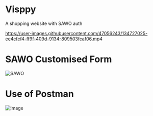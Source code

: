 # Visppy
A shopping website with SAWO auth


https://user-images.githubusercontent.com/47056243/134727025-ee4cfcf4-ff9f-409d-9134-809503fcaf06.mp4

# SAWO Customised Form
![SAWO](https://user-images.githubusercontent.com/47056243/134727277-fff55fb6-a700-4479-930e-50260fb4faf1.PNG)

# Use of Postman
![image](https://user-images.githubusercontent.com/47056243/134819244-57e139f8-40e9-4e25-9879-5aad640502c1.png)
